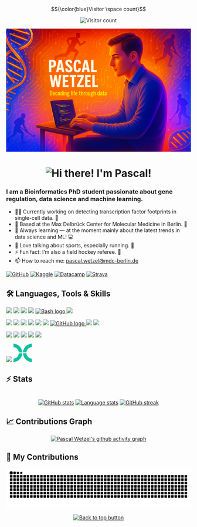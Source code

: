 <a name="top"></a>
<div align="center"> 
  <p>$${\color{blue}Visitor \space count}$$</p>
  <img
    src="https://profile-counter.glitch.me/PascalWetzel/count.svg"
    alt="Visitor count"
    title="Visitor count" />
</div>

<img 
  src="https://github.com/PascalWetzel/PascalWetzel/blob/main/Banner/github_banner_orange_blue.png" 
  alt="Banner of a bioinformatics PhD student"
  title="Hi there! I'm a Bioinformatics PhD student passionate about gene regulation, data science and machine learning." />

<h1 align="center">
    <img
      src="https://readme-typing-svg.demolab.com?font=Inter&size=48&duration=5000&pause=1000&color=FFA500&center=true&vCenter=true&width=500&height=70&lines=Hi+There!+%F0%9F%91%8B;I'm+Pascal!"
      alt="Hi there! I'm Pascal!"
      title="Hi there! I'm Pascal!"/>
</h1>

### I am a Bioinformatics PhD student passionate about gene regulation, data science and machine learning.

- 👨‍💻 Currently working on detecting transcription factor footprints in single-cell data. 👣
- 🏢 Based at the Max Delbrück Center for Molecular Medicine in Berlin. 🧬
- 🌱 Always learning — at the moment mainly about the latest trends in data science and ML! 💻
- 💬 Love talking about sports, especially running. 🏃
- ⚡ Fun fact: I’m also a field hockey referee. 🏑
- 📫 How to reach me: [pascal.wetzel@mdc-berlin.de](mailto:pascal.wetzel@mdc-berlin.de)

[![GitHub](https://img.shields.io/badge/github-%23121011.svg?style=for-the-badge&logo=github&logoColor=white)](https://github.com/PascalWetzel "GitHub")
[![Kaggle](https://img.shields.io/badge/Kaggle-20BEFF?style=for-the-badge&logo=Kaggle&logoColor=white)](https://www.kaggle.com/pascalwetzel "Kaggle")
[![Datacamp](https://img.shields.io/badge/Datacamp-05192D?style=for-the-badge&logo=datacamp&logoColor=03EF62)](https://www.datacamp.com "Datacamp")
[![Strava](https://img.shields.io/badge/Strava-FC4C02?style=for-the-badge&logo=strava&logoColor=white)](https://www.strava.com/athletes/62772532 "Strava")

## 🛠️ Languages, Tools & Skills

<!-- Programming Languages -->
<p>
  <a href="https://www.python.org/" title="Python" target="_blank">
    <img src="https://cdn.jsdelivr.net/gh/devicons/devicon@latest/icons/python/python-original.svg" width="50" /></a>
  <a href="https://www.r-project.org/" title="R" target="_blank">
    <img src="https://cdn.jsdelivr.net/gh/devicons/devicon@latest/icons/r/r-original.svg" width="50" /></a>
  <a href="https://www.java.com/" title="Java" target="_blank">
    <img src="https://cdn.jsdelivr.net/gh/devicons/devicon@latest/icons/java/java-original.svg" width="50" /></a>
  <a href="https://isocpp.org/" title="C++" target="_blank">
    <img src="https://cdn.jsdelivr.net/gh/devicons/devicon@latest/icons/cplusplus/cplusplus-original.svg" width="50" /></a>
  <a href="https://www.gnu.org/software/bash/" title="Bash" target="_blank">
    <picture>
      <source media="(prefers-color-scheme: dark)" srcset="https://cdn.simpleicons.org/gnubash/FFFFFF" width="50">
      <source media="(prefers-color-scheme: light)" srcset="https://cdn.jsdelivr.net/gh/devicons/devicon@latest/icons/bash/bash-original.svg" width=50>
      <img alt="Bash logo" src="https://cdn.jsdelivr.net/gh/devicons/devicon@latest/icons/bash/bash-original.svg" width="50">
    </picture></a>
  <a href="https://www.haskell.org/" title="Haskell" target="_blank">
    <img src="https://cdn.jsdelivr.net/gh/devicons/devicon@latest/icons/haskell/haskell-original.svg" width="50" />
  </a>
</p>

<!-- Platforms & Tools -->
<p>
  <a href="https://www.linux.org/" title="Linux" target="_blank">
    <img src="https://cdn.jsdelivr.net/gh/devicons/devicon@latest/icons/linux/linux-original.svg" width="50" /></a>
  <a href="https://ubuntu.com/" title="Ubuntu" target="_blank">
    <img src="https://cdn.jsdelivr.net/gh/devicons/devicon@latest/icons/ubuntu/ubuntu-original.svg" width="50" /></a>
  <a href="https://www.anaconda.com/" title="Anaconda" target="_blank">
    <img src="https://cdn.jsdelivr.net/gh/devicons/devicon@latest/icons/anaconda/anaconda-original.svg" width="50" /></a>
  <a href="https://jupyter.org/" title="Jupyter" target="_blank">
    <img src="https://cdn.jsdelivr.net/gh/devicons/devicon@latest/icons/jupyter/jupyter-original.svg" width="50" /></a>
  <a href="https://colab.research.google.com/" title="Colab" target="_blank">
    <img src="https://unpkg.com/@lobehub/icons-static-svg@1.46.0/icons/colab-color.svg" width="50" /></a>
  <a href="https://git-scm.com/" title="Git" target="_blank">
    <img src="https://cdn.jsdelivr.net/gh/devicons/devicon@latest/icons/git/git-original.svg" width="50" /></a>
   <a href="https://github.com/" title="GitHub" target="_blank">
    <picture>
      <source media="(prefers-color-scheme: dark)" srcset="https://cdn.simpleicons.org/github/ffffff" width="50">
      <source media="(prefers-color-scheme: light)" srcset="https://cdn.jsdelivr.net/gh/devicons/devicon@latest/icons/github/github-original.svg" width="50">
      <img alt="GitHub logo" src="https://cdn.jsdelivr.net/gh/devicons/devicon@latest/icons/github/github-original.svg" width="50">
    </picture></a>
  <a href="https://www.overleaf.com/" title="Overleaf" target="_blank">
    <img src="https://images.ctfassets.net/nrgyaltdicpt/451Wbu94Q1X3M5QIk74QLL/08e42061e965fb152a329ded74cdc3ce/overleaf-o-logo-primary.svg" height="50" /></a>
  <a href="https://www.latex-project.org/" title="LaTeX" target="_blank">
    <img src="https://raw.githubusercontent.com/latex3/branding/master/latex-project_logo/material/hummingbird.svg" height="50" /></a>
</p>

<!-- Data Science / ML -->
<p>
  <a href="https://scikit-learn.org/" title="Scikit-learn" target="_blank">
    <img src="https://cdn.jsdelivr.net/gh/devicons/devicon@latest/icons/scikitlearn/scikitlearn-original.svg" width="50" /></a>
  <a href="https://pytorch.org/" title="PyTorch" target="_blank">
    <img src="https://cdn.jsdelivr.net/gh/devicons/devicon@latest/icons/pytorch/pytorch-original.svg" width="50" /></a>
  <a href="https://www.tensorflow.org/" title="TensorFlow" target="_blank">
    <img src="https://cdn.jsdelivr.net/gh/devicons/devicon@latest/icons/tensorflow/tensorflow-original.svg" width="50" /></a>
  <a href="https://keras.io/" title="Keras" target="_blank">
    <img src="https://cdn.jsdelivr.net/gh/devicons/devicon@latest/icons/keras/keras-original.svg" width="50" /></a>
  <a href="https://www.kaggle.com/" title="Kaggle" target="_blank">
    <img src="https://cdn.jsdelivr.net/gh/devicons/devicon@latest/icons/kaggle/kaggle-original.svg" width="50" /></a>
</p>

<!-- Workflow Tools -->
<p>
  <a href="https://snakemake.github.io/" title="Snakemake" target="_blank">
    <img src="https://raw.githubusercontent.com/snakemake/snakemake-workflow-catalog/main/logo-snake.svg" width="50" /></a>
  <a href="https://www.nextflow.io/" title="Nextflow" target="_blank">
    <img src="https://raw.githubusercontent.com/nextflow-io/trademark/master/nextflow-icon.svg" width="50" /></a>
</p>

## ⚡️ Stats

<br>

<div align=center>
  <a href="https://github-readme-stats.vercel.app/api?username=pascalwetzel&show_icons=true&theme=ambient_gradient&bg_color=a11477,c1246b,e13661,fd4c55,ff6f4b,dc4d01" alt="GitHub stats" title="GitHub stats">
    <img src="https://github-readme-stats.vercel.app/api?username=pascalwetzel&show_icons=true&theme=ambient_gradient&bg_color=a11477,c1246b,e13661,fd4c55,ff6f4b,dc4d01" alt="GitHub stats" /></a>
  <a href="https://github-readme-stats.vercel.app/api/top-langs/?username=pascalwetzel&layout=donut-vertical&theme=ambient_gradient&bg_color=a11477,c1246b,e13661,fd4c55,ff6f4b,dc4d01" title="Top languages">
    <img src="https://github-readme-stats.vercel.app/api/top-langs/?username=pascalwetzel&layout=donut-vertical&theme=ambient_gradient&bg_color=a11477,c1246b,e13661,fd4c55,ff6f4b,dc4d01" alt="Language stats" /></a>
  <a href="https://streak-stats.demolab.com?user=pascalwetzel&theme=sunset-gradient&date_format=j%20M%5B%20Y%5D&exclude_days=Sun%2CSat" title="GitHub streak">
    <img src="https://streak-stats.demolab.com?user=pascalwetzel&theme=sunset-gradient&date_format=j%20M%5B%20Y%5D&exclude_days=Sun%2CSat" alt="GitHub streak" /></a>
</div>

## 📈 Contributions Graph

<div align=center>
  <a href="https://github.com/ashutosh00710/github-readme-activity-graph" title="Contributions Graph">
    <img src="https://github-readme-activity-graph.vercel.app/graph?username=PascalWetzel&theme=elegant&title_color=FFFFFF&line=FFA500&point=FFFFFF&bg_color=a11477" alt="Pascal Wetzel's github activity graph" /></a>
</div>

## 🐍 My Contributions

<div align="center">
  <a href="https://raw.githubusercontent.com/pascalwetzel/pascalwetzel/output/github-contribution-grid-snake.svg" title="GitHub contribution snake" target="_blank">
    <picture>
      <source media="(prefers-color-scheme: dark)" srcset="https://raw.githubusercontent.com/pascalwetzel/pascalwetzel/output/github-contribution-grid-snake-dark.svg" />
      <source media="(prefers-color-scheme: light)" srcset="https://raw.githubusercontent.com/pascalwetzel/pascalwetzel/output/github-contribution-grid-snake.svg" />
      <img alt="github contribution grid snake animation" src="https://raw.githubusercontent.com/pascalwetzel/pascalwetzel/output/github-contribution-grid-snake.svg" />
    </picture></a>
</div>

<p align="center">
  <a href="#top">
    <img src="https://img.shields.io/badge/Back%20to%20Top-a11477?style=for-the-badge" alt="Back to top button" />
  </a>
</p>

<!--
**PascalWetzel/PascalWetzel** is a ✨ _special_ ✨ repository because its `README.md` (this file) appears on your GitHub profile.

## ⚡️ Stats

<br>

<div align=center>
  <a href="https://git.io/streak-stats"><img src="https://streak-stats.demolab.com?user=pascalwetzel&theme=sunset-gradient&date_format=j%20M%5B%20Y%5D&exclude_days=Sun%2CSat" alt="GitHub Streak" /></a>
</div>

<hr>

[![Top Langs](https://github-readme-stats.vercel.app/api/top-langs/?username=anuraghazra)](https://github.com/anuraghazra/github-readme-stats)

[![Pascal's GitHub stats](https://github-readme-stats.vercel.app/api?username=pascalwetzel&show_icons=true&theme=ambient_gradient)](https://github.com/anuraghazra/github-readme-stats)

[![Pascal Wetzel's github activity graph](https://github-readme-activity-graph.vercel.app/graph?username=PascalWetzel&theme=elegant&title_color=FFA500&line=FFA500&point=800080)](https://github.com/ashutosh00710/github-readme-activity-graph)

[![Datacamp](https://img.shields.io/badge/Datacamp-03EF62?style=for-the-badge&logo=datacamp&logoColor=000000)](https://www.datacamp.com)
[![Codingame](https://img.shields.io/badge/CodinGame-F2BB13?style=for-the-badge&logo=codingame&logoColor=white)](https://www.codingame.com/start/)

<a href="https://colab.research.google.com/" title="Colab" target="_blank">
    <img src="https://img.icons8.com/color/500/google-colab.png" width="50" /></a>
  <a href="https://colab.research.google.com/" title="Colab" target="_blank">
    <img src="https://raw.githubusercontent.com/lobehub/lobe-icons/refs/heads/master/packages/static-svg/icons/colab-color.svg" width="50" /></a>

<a href="https://www.latex-project.org/" title="LaTeX" target="_blank">
    <img src="https://github.com/loganmarchione/homelab-svg-assets/blob/main/assets/latex.svg" height="50" /></a>
<a href="https://www.latex-project.org/" title="LaTeX" target="_blank">
    <img src="https://img.icons8.com/color/512/latex.png" width="50" /></a>
  <a href="https://www.latex-project.org/" title="LaTeX" target="_blank">
    <img src="https://cdn.simpleicons.org/latex/008080zz" width="50" /></a>
  <a href="https://www.latex-project.org/" title="LaTeX" target="_blank">
    <img src="https://www.ub.ruhr-uni-bochum.de/files/unibibliothek-bochum-template/img/logos-icons/latex-hummingbird.svg" height="50" /></a>

[![My Skills](https://skillicons.dev/icons?i=python,r,bash,anaconda,git,github,sklearn,pytorch,tensorflow&perline=3)](https://skillicons.dev)

<p align="center">
  <a href="https://skillicons.dev">
    <img src="https://skillicons.dev/icons?i=python,r,bash,anaconda,git,github,sklearn,pytorch,tensorflow&perline=3" />
  </a>
</p>

Here are some ideas to get you started:

- 👯 I’m looking to collaborate on ...
- 🤔 I’m looking for help with ...
- 😄 Pronouns: ...
-->
